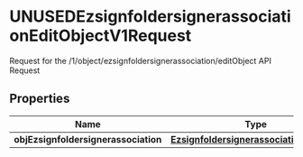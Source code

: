 

# UNUSEDEzsignfoldersignerassociationEditObjectV1Request

Request for the /1/object/ezsignfoldersignerassociation/editObject API Request

## Properties

Name | Type | Description | Notes
------------ | ------------- | ------------- | -------------
**objEzsignfoldersignerassociation** | [**EzsignfoldersignerassociationRequest**](EzsignfoldersignerassociationRequest.md) |  |  [optional]



